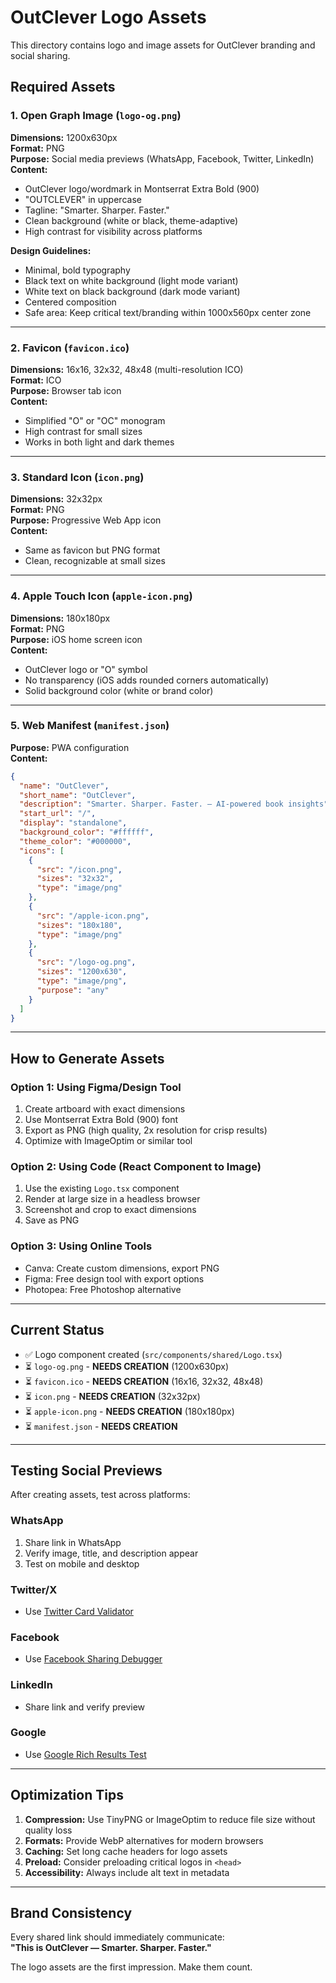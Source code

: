 # OutClever Logo Assets

This directory contains logo and image assets for OutClever branding and social sharing.

## Required Assets

### 1. Open Graph Image (`logo-og.png`)

**Dimensions:** 1200x630px  
**Format:** PNG  
**Purpose:** Social media previews (WhatsApp, Facebook, Twitter, LinkedIn)  
**Content:**

- OutClever logo/wordmark in Montserrat Extra Bold (900)
- "OUTCLEVER" in uppercase
- Tagline: "Smarter. Sharper. Faster."
- Clean background (white or black, theme-adaptive)
- High contrast for visibility across platforms

**Design Guidelines:**

- Minimal, bold typography
- Black text on white background (light mode variant)
- White text on black background (dark mode variant)
- Centered composition
- Safe area: Keep critical text/branding within 1000x560px center zone

---

### 2. Favicon (`favicon.ico`)

**Dimensions:** 16x16, 32x32, 48x48 (multi-resolution ICO)  
**Format:** ICO  
**Purpose:** Browser tab icon  
**Content:**

- Simplified "O" or "OC" monogram
- High contrast for small sizes
- Works in both light and dark themes

---

### 3. Standard Icon (`icon.png`)

**Dimensions:** 32x32px  
**Format:** PNG  
**Purpose:** Progressive Web App icon  
**Content:**

- Same as favicon but PNG format
- Clean, recognizable at small sizes

---

### 4. Apple Touch Icon (`apple-icon.png`)

**Dimensions:** 180x180px  
**Format:** PNG  
**Purpose:** iOS home screen icon  
**Content:**

- OutClever logo or "O" symbol
- No transparency (iOS adds rounded corners automatically)
- Solid background color (white or brand color)

---

### 5. Web Manifest (`manifest.json`)

**Purpose:** PWA configuration  
**Content:**

```json
{
  "name": "OutClever",
  "short_name": "OutClever",
  "description": "Smarter. Sharper. Faster. — AI-powered book insights",
  "start_url": "/",
  "display": "standalone",
  "background_color": "#ffffff",
  "theme_color": "#000000",
  "icons": [
    {
      "src": "/icon.png",
      "sizes": "32x32",
      "type": "image/png"
    },
    {
      "src": "/apple-icon.png",
      "sizes": "180x180",
      "type": "image/png"
    },
    {
      "src": "/logo-og.png",
      "sizes": "1200x630",
      "type": "image/png",
      "purpose": "any"
    }
  ]
}
```

---

## How to Generate Assets

### Option 1: Using Figma/Design Tool

1. Create artboard with exact dimensions
2. Use Montserrat Extra Bold (900) font
3. Export as PNG (high quality, 2x resolution for crisp results)
4. Optimize with ImageOptim or similar tool

### Option 2: Using Code (React Component to Image)

1. Use the existing `Logo.tsx` component
2. Render at large size in a headless browser
3. Screenshot and crop to exact dimensions
4. Save as PNG

### Option 3: Using Online Tools

- Canva: Create custom dimensions, export PNG
- Figma: Free design tool with export options
- Photopea: Free Photoshop alternative

---

## Current Status

- ✅ Logo component created (`src/components/shared/Logo.tsx`)
- ⏳ `logo-og.png` - **NEEDS CREATION** (1200x630px)
- ⏳ `favicon.ico` - **NEEDS CREATION** (16x16, 32x32, 48x48)
- ⏳ `icon.png` - **NEEDS CREATION** (32x32px)
- ⏳ `apple-icon.png` - **NEEDS CREATION** (180x180px)
- ⏳ `manifest.json` - **NEEDS CREATION**

---

## Testing Social Previews

After creating assets, test across platforms:

### WhatsApp

1. Share link in WhatsApp
2. Verify image, title, and description appear
3. Test on mobile and desktop

### Twitter/X

- Use [Twitter Card Validator](https://cards-dev.twitter.com/validator)

### Facebook

- Use [Facebook Sharing Debugger](https://developers.facebook.com/tools/debug/)

### LinkedIn

- Share link and verify preview

### Google

- Use [Google Rich Results Test](https://search.google.com/test/rich-results)

---

## Optimization Tips

1. **Compression:** Use TinyPNG or ImageOptim to reduce file size without quality loss
2. **Formats:** Provide WebP alternatives for modern browsers
3. **Caching:** Set long cache headers for logo assets
4. **Preload:** Consider preloading critical logos in `<head>`
5. **Accessibility:** Always include alt text in metadata

---

## Brand Consistency

Every shared link should immediately communicate:  
**"This is OutClever — Smarter. Sharper. Faster."**

The logo assets are the first impression. Make them count.
